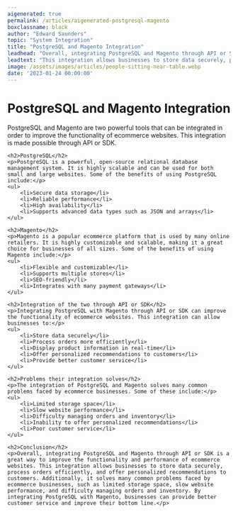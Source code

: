 ```yaml
---
aigenerated: true
permalink: /articles/aigenerated-postgresql-magento
boxclassname: black
author: "Edward Saunders"
topic: "System Integration"
title: "PostgreSQL and Magento Integration"
leadhead: "Overall, integrating PostgreSQL and Magento through API or SDK is a great way to improve the functionality and performance of ecommerce websites"
leadtext: "This integration allows businesses to store data securely, process orders efficiently, and offer personalized recommendations to customers. Additionally, it solves many common problems faced by ecommerce businesses, such as limited storage space, slow website performance, and difficulty managing orders and inventory. By integrating PostgreSQL with Magento, businesses can provide better customer service and improve their bottom line."
image: /assets/images/articles/people-sitting-near-table.webp
date: '2023-01-24 00:00:00'
---
```

<div class="arttext">	<h1>PostgreSQL and Magento Integration</h1>
	<p>PostgreSQL and Magento are two powerful tools that can be integrated in order to improve the functionality of ecommerce websites. This integration is made possible through API or SDK.</p>

	<h2>PostgreSQL</h2>
	<p>PostgreSQL is a powerful, open-source relational database management system. It is highly scalable and can be used for both small and large websites. Some of the benefits of using PostgreSQL include:</p>
	<ul>
		<li>Secure data storage</li>
		<li>Reliable performance</li>
		<li>High availability</li>
		<li>Supports advanced data types such as JSON and arrays</li>
	</ul>

	<h2>Magento</h2>
	<p>Magento is a popular ecommerce platform that is used by many online retailers. It is highly customizable and scalable, making it a great choice for businesses of all sizes. Some of the benefits of using Magento include:</p>
	<ul>
		<li>Flexible and customizable</li>
		<li>Supports multiple stores</li>
		<li>SEO-friendly</li>
		<li>Integrates with many payment gateways</li>
	</ul>

	<h2>Integration of the two through API or SDK</h2>
	<p>Integrating PostgreSQL with Magento through API or SDK can improve the functionality of ecommerce websites. This integration can allow businesses to:</p>
	<ul>
		<li>Store data securely</li>
		<li>Process orders more efficiently</li>
		<li>Display product information in real-time</li>
		<li>Offer personalized recommendations to customers</li>
		<li>Provide better customer service</li>
	</ul>

	<h2>Problems their integration solves</h2>
	<p>The integration of PostgreSQL and Magento solves many common problems faced by ecommerce businesses. Some of these include:</p>
	<ul>
		<li>Limited storage space</li>
		<li>Slow website performance</li>
		<li>Difficulty managing orders and inventory</li>
		<li>Inability to offer personalized recommendations</li>
		<li>Poor customer service</li>
	</ul>

	<h2>Conclusion</h2>
	<p>Overall, integrating PostgreSQL and Magento through API or SDK is a great way to improve the functionality and performance of ecommerce websites. This integration allows businesses to store data securely, process orders efficiently, and offer personalized recommendations to customers. Additionally, it solves many common problems faced by ecommerce businesses, such as limited storage space, slow website performance, and difficulty managing orders and inventory. By integrating PostgreSQL with Magento, businesses can provide better customer service and improve their bottom line.</p>
</div>